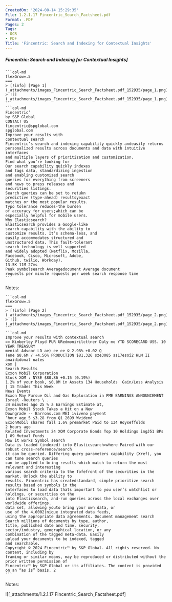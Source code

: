 ```yaml
---
CreatedOn: '2024-08-14 15:29:35'
File: 1.2.1.17 Fincentric_Search_Factsheet.pdf
Format: .PDF
Pages: 2
Tags:
- OCR
- PDF
Title: 'Fincentric: Search and Indexing for Contextual Insights'
---
```


##### Fincentric: Search and Indexing for Contextual Insights]

  
````col
```col-md
flexGrow=.5
===
> [!info] [Page 1](_attachments/images_Fincentric_Search_Factsheet.pdf_152935/page_1.png)
> ![](_attachments/images_Fincentric_Search_Factsheet.pdf_152935/page_1.png)
```  
```col-md
Fincentric’  
by S&P Global  
CONTACT US
fincentric@spglobal.com
spglobal.com  
Improve your results with
contextual search  
Fincentric’s search and indexing capability quickly andeasily returns
personalized results across documents and data with intuitive interfaces
and multiple layers of prioritization and customization.  
Find what you’re looking for  
Our search capability quickly indexes
and tags data, standardizing ingestion
and enabling customized search
queries for everything from screeners
and news to press releases and
securities listings.  
Search queries can be set to retukn
predictive (type-ahead) resultsyexact
matches or the most popular results.
Typo tolerance reduces-the burden
of accuracy for users;which can be
especially helpful for mobile users.  
Why Elasticsearch?  
Elasticsearch provides a Google-like
search capability with the ability to
customize results. It’s schema-less, and
easily accommodates structured and
unstructured data. This fault-tolerant
search technology is well supported
and widely adopted (Netflix, Mozilla,
Facebook, Cisco, Microsoft, Adobe,
Github, twilio, Workday).  
13.5K 11M 27ms  
Peak symbolsearch Averagedocument Average document
requests per minute requests per week search response time  
```
````
Notes:    
````col
```col-md
flexGrow=.5
===
> [!info] [Page 2](_attachments/images_Fincentric_Search_Factsheet.pdf_152935/page_2.png)
> ![](_attachments/images_Fincentric_Search_Factsheet.pdf_152935/page_2.png)
```  
```col-md
Improve your results with contextual search  
=» Kimberley Floyd PUR URedmonirilcttner Daly mo YTD SCORECARD USS. 10 YEAR TREASURY
menial Advoor LD ae) ee ee © 2.98% +0.02 Q
(ene $8.6M / +4.56% PRODUCTION $81,326 sze3085 ss17esoi2 HLM II anaididonal nates  
xom |
Search Results  
Exxon Mobil Corporation
Stock XOM : NYSE $80.86 +0.15 (0.19%)  
1.2% of your book, $0.8M in Assets 134 Households  Gain/Loss Analysis | 15 Trades This Week  
News Events
Exxon May Pursue Oil and Gas Exploration in PME EARNINGS ANNOUNCEMENT  
Israel -Reuters \ .
34 minutes ago 25 % a Earnings Estimate at,  
Exxon Mobil Stock Takes a Hit on a New  
Downgrade -- Barrons.com MEI iviveno payment  
‘hour age 5 $3.28 from Q1 2699 Wvidend
ExxonMobil shares fall 1.6% premarket Paid to 134 Hoyseffolds  
2 hours ago  
Related Investments 24 XOM Corporate Bonds Top 10 Holdings ingJ51 BPs | 89 Mutual Funds  
How it works Symbol search  
Data is loaded (indexed) into Elasticsearch>where Paired with our robust cross-reference/search  
it can be queried. Differing query parameters capability (Xref), you can tune search queries
can be applied to bring results which match to return the most relevant and interesting
various search criteria to the fofefront of the securities in the market. Unlock the ability to
results. Fincentric has createdstandard, simple prioritize search results based on symbols in the
interfaces to load data thats important to you user’s watchlist or holdings, or securities on the
into Elasticsearch, and-run queries across the local exchanges over worldwide offerings.  
data set, allowing youto bring your own data, or
use of the 4,0002)nique integrated data feeds,
using the appropriate data agreements. Document management search
Search millions of documents by type, author,
title, published date and time, security,
sector/industry, geographical location, or any
combination of the tagged meta-data. Easily
upload your documents to be indexed, tagged
and searchable.  
Copyright © 2024 Fincentric™ by S&P Global. All rights reserved. No content, including by
framing or similar means, may be reproduced or distributed without the prior written permission of
Fincentric™ by S&P Global or its affiliates. The content is provided on an “as is” basis. 2  
```
````
Notes:  


![[_attachments/1.2.1.17 Fincentric_Search_Factsheet.pdf]